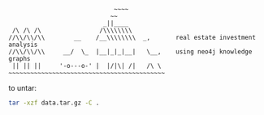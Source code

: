 ```
                             ~~~~
                            ~~
                          _||____
 /\ /\ /\                /\\\\\\\\            
//\\/\\/\\        __    /__\\\\\\\\  _,       real estate investment analysis
//\\/\\/\\     __/  \_  |__|_|_|__|   \__,    using neo4j knowledge graphs
 || || ||     '-o---o-' |  |/|\| /|   /\ \
~~~~~~~~~~~~~~~~~~~~~~~~~~~~~~~~~~~~~~~~~~~
```

to untar:

```bash
tar -xzf data.tar.gz -C .
```
